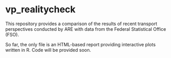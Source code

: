 # vp_realitycheck
This repository provides a comparison of the results of recent transport perspectives conducted by ARE with data from the Federal Statistical Office (FSO).

So far, the only file is an HTML-based report providing interactive plots written in R. Code will be provided soon.
